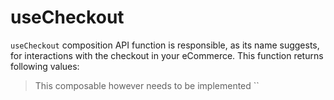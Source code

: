 # useCheckout

`useCheckout` composition API function is responsible, as its name suggests, for interactions with the checkout in your eCommerce. This function returns following values:

> This composable however needs to be implemented
``

